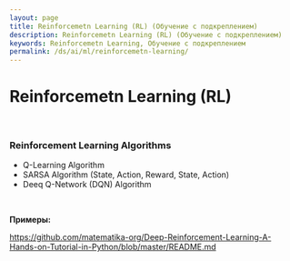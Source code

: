 ```yaml
---
layout: page
title: Reinforcemetn Learning (RL) (Обучение с подкреплением)
description: Reinforcemetn Learning (RL) (Обучение с подкреплением)
keywords: Reinforcemetn Learning, Обучение с подкреплением
permalink: /ds/ai/ml/reinforcemetn-learning/
---
```


# Reinforcemetn Learning (RL)

<br/>

### Reinforcement Learning Algorithms

- Q-Learning Algorithm
- SARSA Algorithm (State, Action, Reward, State, Action)
- Deeq Q-Network (DQN) Algorithm

<br/>

**Примеры:**

https://github.com/matematika-org/Deep-Reinforcement-Learning-A-Hands-on-Tutorial-in-Python/blob/master/README.md
